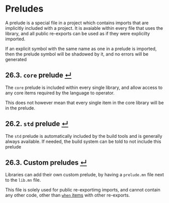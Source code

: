 # Preludes

A prelude is a special file in a project which contains imports that are implicitly included with a project.
It is avaiable within every file that uses the library, and all public re-exports can be used as if they were explicilty imported.

If an explicit symbol with the same name as one in a prelude is imported, then the prelude symbol will be shadowed by it, and no errors will be generated

## 26.3. `core` prelude [↵](#26-preludes-)

The `core` prelude is included within every single library, and allow access to any core items required by the language to operator.

This does not however mean that every single item in the core library will be in the prelude.

## 26.2. `std` prelude [↵](#26-preludes-)

The `std` prelude is automatically included by the build tools and is generally always available.
If needed, the build system can be told to not include this prelude

## 26.3. Custom preludes [↵](#26-preludes-)

Libraries can add their own custom prelude, by having a `prelude.mn` file next to the `lib.mn` file.

This file is solely used for public re-exportimg imports, and cannot contain any other code, other than [`when` items] with other re-exports.



[`when` items]: ./items/when-items.md
